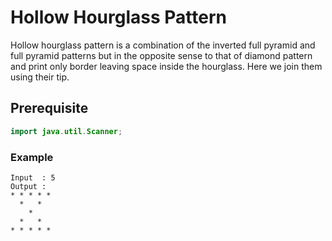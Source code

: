 # Hollow Hourglass Pattern
Hollow hourglass pattern is a combination of the inverted full pyramid and full pyramid patterns but in the opposite sense to that of diamond pattern and print only border leaving space inside the hourglass. Here we join them using their tip.
## Prerequisite
```java
import java.util.Scanner;
```
### Example
```
Input  : 5
Output :
* * * * *
  *   *
    *
  *   *
* * * * *
```